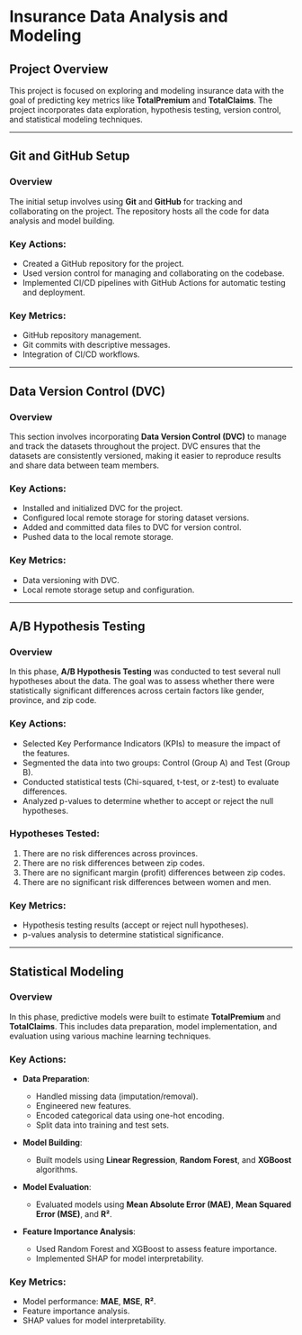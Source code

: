 # **Insurance Data Analysis and Modeling**

## **Project Overview**
This project is focused on exploring and modeling insurance data with the goal of predicting key metrics like **TotalPremium** and **TotalClaims**. The project incorporates data exploration, hypothesis testing, version control, and statistical modeling techniques.

---

## **Git and GitHub Setup**

### **Overview**
The initial setup involves using **Git** and **GitHub** for tracking and collaborating on the project. The repository hosts all the code for data analysis and model building.

### **Key Actions:**
- Created a GitHub repository for the project.
- Used version control for managing and collaborating on the codebase.
- Implemented CI/CD pipelines with GitHub Actions for automatic testing and deployment.

### **Key Metrics:**
- GitHub repository management.
- Git commits with descriptive messages.
- Integration of CI/CD workflows.

---

## **Data Version Control (DVC)**

### **Overview**
This section involves incorporating **Data Version Control (DVC)** to manage and track the datasets throughout the project. DVC ensures that the datasets are consistently versioned, making it easier to reproduce results and share data between team members.

### **Key Actions:**
- Installed and initialized DVC for the project.
- Configured local remote storage for storing dataset versions.
- Added and committed data files to DVC for version control.
- Pushed data to the local remote storage.

### **Key Metrics:**
- Data versioning with DVC.
- Local remote storage setup and configuration.

---

## **A/B Hypothesis Testing**

### **Overview**
In this phase, **A/B Hypothesis Testing** was conducted to test several null hypotheses about the data. The goal was to assess whether there were statistically significant differences across certain factors like gender, province, and zip code.

### **Key Actions:**
- Selected Key Performance Indicators (KPIs) to measure the impact of the features.
- Segmented the data into two groups: Control (Group A) and Test (Group B).
- Conducted statistical tests (Chi-squared, t-test, or z-test) to evaluate differences.
- Analyzed p-values to determine whether to accept or reject the null hypotheses.

### **Hypotheses Tested:**
1. There are no risk differences across provinces.
2. There are no risk differences between zip codes.
3. There are no significant margin (profit) differences between zip codes.
4. There are no significant risk differences between women and men.

### **Key Metrics:**
- Hypothesis testing results (accept or reject null hypotheses).
- p-values analysis to determine statistical significance.

---

## **Statistical Modeling**

### **Overview**
In this phase, predictive models were built to estimate **TotalPremium** and **TotalClaims**. This includes data preparation, model implementation, and evaluation using various machine learning techniques.

### **Key Actions:**
- **Data Preparation**: 
  - Handled missing data (imputation/removal).
  - Engineered new features.
  - Encoded categorical data using one-hot encoding.
  - Split data into training and test sets.
  
- **Model Building**:
  - Built models using **Linear Regression**, **Random Forest**, and **XGBoost** algorithms.

- **Model Evaluation**:
  - Evaluated models using **Mean Absolute Error (MAE)**, **Mean Squared Error (MSE)**, and **R²**.
  
- **Feature Importance Analysis**:
  - Used Random Forest and XGBoost to assess feature importance.
  - Implemented SHAP for model interpretability.

### **Key Metrics:**
- Model performance: **MAE**, **MSE**, **R²**.
- Feature importance analysis.
- SHAP values for model interpretability.